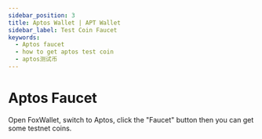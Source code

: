 ```yaml
---
sidebar_position: 3
title: Aptos Wallet | APT Wallet
sidebar_label: Test Coin Faucet
keywords:
  - Aptos faucet
  - how to get aptos test coin
  - aptos测试币
---
```


# Aptos Faucet

Open FoxWallet, switch to Aptos, click the "Faucet" button then you can get some testnet coins.
